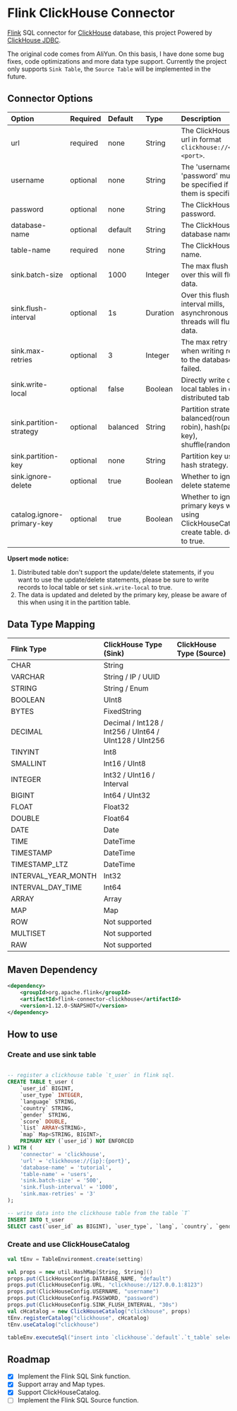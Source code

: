 # Flink ClickHouse Connector

[Flink](https://github.com/apache/flink) SQL connector for [ClickHouse](https://github.com/yandex/ClickHouse) database, this project Powered by [ClickHouse JDBC](https://github.com/ClickHouse/clickhouse-jdbc).

The original code comes from AliYun. On this basis, I have done some bug fixes, code optimizations and more data type support. Currently the project only supports `Sink Table`, the `Source Table` will be implemented in the future.

## Connector Options

| Option                  | Required | Default  | Type     | Description                                                                       |
| :---------------------- | :------- | :------- | :------- | :-------------------------------------------------------------------------------- |
| url                     | required | none     | String   | The ClickHouse jdbc url in format `clickhouse://<host>:<port>`.                   |
| username                | optional | none     | String   | The 'username' and 'password' must both be specified if any of them is specified. |
| password                | optional | none     | String   | The ClickHouse password.                                                          |
| database-name           | optional | default  | String   | The ClickHouse database name.                                                     |
| table-name              | required | none     | String   | The ClickHouse table name.                                                        |
| sink.batch-size         | optional | 1000     | Integer  | The max flush size, over this will flush data.                                   |
| sink.flush-interval     | optional | 1s       | Duration | Over this flush interval mills, asynchronous threads will flush data.             |
| sink.max-retries        | optional | 3        | Integer  | The max retry times when writing records to the database failed.                  |
| sink.write-local        | optional | false    | Boolean  | Directly write data to local tables in case of distributed table.                 |
| sink.partition-strategy | optional | balanced | String   | Partition strategy: balanced(round-robin), hash(partition key), shuffle(random).  |
| sink.partition-key      | optional | none     | String   | Partition key used for hash strategy.                                             |
| sink.ignore-delete      | optional | true     | Boolean  | Whether to ignore delete statements.                                              |
| catalog.ignore-primary-key | optional | true  | Boolean  | Whether to ignore primary keys when using ClickHouseCatalog to create table. defaults to true. |

**Upsert mode notice:**  
1. Distributed table don't support the update/delete statements, if you want to use the update/delete statements, please be sure to write records to local table or set `sink.write-local` to true.  
2. The data is updated and deleted by the primary key, please be aware of this when using it in the partition table.  

## Data Type Mapping

| Flink Type          | ClickHouse Type (Sink)                                 | ClickHouse Type (Source) |
| :------------------ | :----------------------------------------------------- | :----------------------- |
| CHAR                | String                                                 |                          |
| VARCHAR             | String / IP / UUID                                     |                          |
| STRING              | String / Enum                                          |                          |
| BOOLEAN             | UInt8                                                  |                          |
| BYTES               | FixedString                                            |                          |
| DECIMAL             | Decimal / Int128 / Int256 / UInt64 / UInt128 / UInt256 |                          |
| TINYINT             | Int8                                                   |                          |
| SMALLINT            | Int16 / UInt8                                          |                          |
| INTEGER             | Int32 / UInt16 / Interval                              |                          |
| BIGINT              | Int64 / UInt32                                         |                          |
| FLOAT               | Float32                                                |                          |
| DOUBLE              | Float64                                                |                          |
| DATE                | Date                                                   |                          |
| TIME                | DateTime                                               |                          |
| TIMESTAMP           | DateTime                                               |                          |
| TIMESTAMP_LTZ       | DateTime                                               |                          |
| INTERVAL_YEAR_MONTH | Int32                                                  |                          |
| INTERVAL_DAY_TIME   | Int64                                                  |                          |
| ARRAY               | Array                                                  |                          |
| MAP                 | Map                                                    |                          |
| ROW                 | Not supported                                          |                          |
| MULTISET            | Not supported                                          |                          |
| RAW                 | Not supported                                          |                          |

## Maven Dependency

```xml
<dependency>
    <groupId>org.apache.flink</groupId>
    <artifactId>flink-connector-clickhouse</artifactId>
    <version>1.12.0-SNAPSHOT</version>
</dependency>
```

## How to use

### Create and use sink table

```SQL

-- register a clickhouse table `t_user` in flink sql.
CREATE TABLE t_user (
    `user_id` BIGINT,
    `user_type` INTEGER,
    `language` STRING,
    `country` STRING,
    `gender` STRING,
    `score` DOUBLE,
    `list` ARRAY<STRING>,
    `map` Map<STRING, BIGINT>,
    PRIMARY KEY (`user_id`) NOT ENFORCED
) WITH (
    'connector' = 'clickhouse',
    'url' = 'clickhouse://{ip}:{port}',
    'database-name' = 'tutorial',
    'table-name' = 'users',
    'sink.batch-size' = '500',
    'sink.flush-interval' = '1000',
    'sink.max-retries' = '3'
);

-- write data into the clickhouse table from the table `T`
INSERT INTO t_user
SELECT cast(`user_id` as BIGINT), `user_type`, `lang`, `country`, `gender`, `score`, ARRAY['CODER', 'SPORTSMAN'], CAST(MAP['BABA', cast(10 as BIGINT), 'NIO', cast(8 as BIGINT)] AS MAP<STRING, BIGINT>) FROM T;

```

### Create and use ClickHouseCatalog

```scala
val tEnv = TableEnvironment.create(setting)

val props = new util.HashMap[String, String]()
props.put(ClickHouseConfig.DATABASE_NAME, "default")
props.put(ClickHouseConfig.URL, "clickhouse://127.0.0.1:8123")
props.put(ClickHouseConfig.USERNAME, "username")
props.put(ClickHouseConfig.PASSWORD, "password")
props.put(ClickHouseConfig.SINK_FLUSH_INTERVAL, "30s")
val cHcatalog = new ClickHouseCatalog("clickhouse", props)
tEnv.registerCatalog("clickhouse", cHcatalog)
tEnv.useCatalog("clickhouse")

tableEnv.executeSql("insert into `clickhouse`.`default`.`t_table` select...");
```

## Roadmap

- [x] Implement the Flink SQL Sink function.
- [x] Support array and Map types.
- [x] Support ClickHouseCatalog.
- [ ] Implement the Flink SQL Source function.
